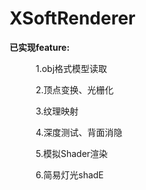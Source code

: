 # XSoftRenderer
**已实现feature:** 

&emsp;&emsp;&emsp;1.obj格式模型读取  

&emsp;&emsp;&emsp;2.顶点变换、光栅化  

&emsp;&emsp;&emsp;3.纹理映射   

&emsp;&emsp;&emsp;4.深度测试、背面消隐  

&emsp;&emsp;&emsp;5.模拟Shader渲染  

&emsp;&emsp;&emsp;6.简易灯光shadE  

